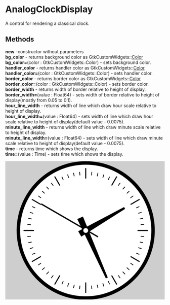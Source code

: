  # AnalogClockDisplay

  A control for rendering a classical clock.

 ## Methods  
__new__ -constructor without parameters  
**bg_color** - returns background color as GtkCustomWidgets::[Color](../Color.md)  
**bg_color=**(color : GtkCustomWidgets::Color) - sets background color.  
**handler_color** - returns handler color as GtkCustomWidgets::[Color](../Color.md)  
**handler_color=**(color : GtkCustomWidgets::Color) - sets handler color.  
**border_color** - returns border color as GtkCustomWidgets::[Color](../Color.md)  
**border_color=**(color : GtkCustomWidgets::Color) - sets border color.  
**border_width** - returns width of border relative to height of display.  
**border_width=**(value : Float64) - sets width of border relative to height of display(mostly from 0.05 to 0.1).   
**hour_line_width** - returns width of line which draw hour scale relative to height of display.  
**hour_line_width=**(value : Float64) - sets width of line which draw hour scale relative to height of display(default value - 0.0075).  
**minute_line_width** - returns width of line which draw minute scale relative to height of display.  
**minute_line_width=**(value : Float64) - sets width of line which draw minute scale relative to height of display(default value - 0.0075).  
**time** - returns time which shows the display.  
**time=**(value : Time) - sets time which shows the display.  

![](../../images/AnalogClockDisplay.png)
